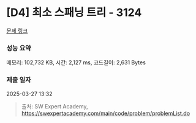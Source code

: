 # [D4] 최소 스패닝 트리 - 3124 

[문제 링크](https://swexpertacademy.com/main/code/problem/problemDetail.do?contestProbId=AV_mSnmKUckDFAWb) 

### 성능 요약

메모리: 102,732 KB, 시간: 2,127 ms, 코드길이: 2,631 Bytes

### 제출 일자

2025-03-27 13:32



> 출처: SW Expert Academy, https://swexpertacademy.com/main/code/problem/problemList.do